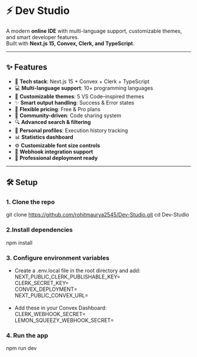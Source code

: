 # ⚡ Dev Studio

A modern **online IDE** with multi-language support, customizable themes, and smart developer features.  
Built with **Next.js 15, Convex, Clerk, and TypeScript**.

---

## ✨ Features

- 🚀 **Tech stack**: Next.js 15 + Convex + Clerk + TypeScript  
- 💻 **Multi-language support**: 10+ programming languages  
- 🎨 **Customizable themes**: 5 VS Code–inspired themes  
- ✨ **Smart output handling**: Success & Error states  
- 💎 **Flexible pricing**: Free & Pro plans  
- 🤝 **Community-driven**: Code sharing system  
- 🔍 **Advanced search & filtering**  
- 👤 **Personal profiles**: Execution history tracking  
- 📊 **Statistics dashboard**  
- ⚙️ **Customizable font size controls**  
- 🔗 **Webhook integration support**  
- 🌟 **Professional deployment ready**

---

## 🛠️ Setup

### 1. Clone the repo
git clone https://github.com/rohitmaurya2545/Dev-Studio.git
cd Dev-Studio

### 2.Install dependencies
npm install

### 3. Configure environment variables
* Create a .env.local file in the root directory and add:</br>
NEXT_PUBLIC_CLERK_PUBLISHABLE_KEY=</br>
CLERK_SECRET_KEY=</br>
CONVEX_DEPLOYMENT=</br>
NEXT_PUBLIC_CONVEX_URL=</br></br>
* Add these in your Convex Dashboard:</br>
CLERK_WEBHOOK_SECRET=</br>
LEMON_SQUEEZY_WEBHOOK_SECRET=</br>
### 4. Run the app
npm run dev



